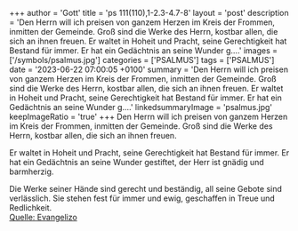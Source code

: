 +++
author = 'Gott'
title = 'ps 111(110),1-2.3-4.7-8'
layout = 'post'
description = 'Den Herrn will ich preisen von ganzem Herzen im Kreis der Frommen, inmitten der Gemeinde. Groß sind die Werke des Herrn, kostbar allen, die sich an ihnen freuen.  Er waltet in Hoheit und Pracht, seine Gerechtigkeit hat Bestand für immer. Er hat ein Gedächtnis an seine Wunder g....'
images = ['/symbols/psalmus.jpg']
categories = ['PSALMUS']
tags = ['PSALMUS']
date = '2023-06-22 07:00:05 +0100'
summary = 'Den Herrn will ich preisen von ganzem Herzen im Kreis der Frommen, inmitten der Gemeinde. Groß sind die Werke des Herrn, kostbar allen, die sich an ihnen freuen.  Er waltet in Hoheit und Pracht, seine Gerechtigkeit hat Bestand für immer. Er hat ein Gedächtnis an seine Wunder g....'
linkedsummaryImage = 'psalmus.jpg'
keepImageRatio = 'true'
+++
Den Herrn will ich preisen von ganzem Herzen
im Kreis der Frommen, inmitten der Gemeinde.
Groß sind die Werke des Herrn,
kostbar allen, die sich an ihnen freuen.

Er waltet in Hoheit und Pracht,
seine Gerechtigkeit hat Bestand für immer.
Er hat ein Gedächtnis an seine Wunder gestiftet,
der Herr ist gnädig und barmherzig.<!--more-->

Die Werke seiner Hände sind gerecht und beständig,
all seine Gebote sind verlässlich.
Sie stehen fest für immer und ewig,
geschaffen in Treue und Redlichkeit.<br> [Quelle: Evangelizo](https://evangeliumtagfuertag.org/DE/gospel)